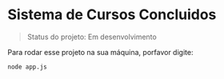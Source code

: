 <h1>Sistema de Cursos Concluidos</h1>

> Status do projeto: Em desenvolvimento

Para rodar esse projeto na sua máquina, porfavor digite:

```
node app.js
```
